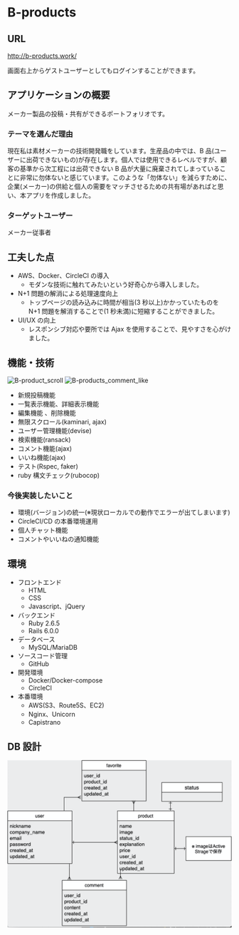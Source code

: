 # B-products

## URL

http://b-products.work/

画面右上からゲストユーザーとしてもログインすることができます。

## アプリケーションの概要

メーカー製品の投稿・共有ができるポートフォリオです。

### テーマを選んだ理由

現在私は素材メーカーの技術開発職をしています。生産品の中では、B 品(ユーザーに出荷できないもの)が存在します。個人では使用できるレベルですが、顧客の基準から次工程には出荷できない B 品が大量に廃棄されてしまっていることに非常に勿体ないと感じています。このような「勿体ない」を減らすために、企業(メーカー)の供給と個人の需要をマッチさせるための共有場があればと思い、本アプリを作成しました。

### ターゲットユーザー

メーカー従事者

## 工夫した点

- AWS、Docker、CircleCI の導入
  - モダンな技術に触れてみたいという好奇心から導入しました。
- N+1 問題の解消による処理速度向上
  - トップページの読み込みに時間が相当(3 秒以上)かかっていたものを N+1 問題を解消することで(1 秒未満)に短縮することができました。
- UI/UX の向上
  - レスポンシブ対応や要所では Ajax を使用することで、見やすさを心がけました。

## 機能・技術

![B-product_scroll](https://user-images.githubusercontent.com/74055138/108619758-4224de80-746a-11eb-8339-88d0047c12c5.gif)
![B-products_comment_like](https://user-images.githubusercontent.com/74055138/108619938-ae541200-746b-11eb-9c56-8e83a99bed59.gif)

- 新規投稿機能
- 一覧表示機能、詳細表示機能
- 編集機能 、削除機能
- 無限スクロール(kaminari, ajax)
- ユーザー管理機能(devise)
- 検索機能(ransack)
- コメント機能(ajax)
- いいね機能(ajax)
- テスト(Rspec, faker)
- ruby 構文チェック(rubocop)

### 今後実装したいこと

- 環境(バージョン)の統一(※現状ローカルでの動作でエラーが出てしまいます)
- CircleCI/CD の本番環境運用
- 個人チャット機能
- コメントやいいねの通知機能

## 環境

- フロントエンド
  - HTML
  - CSS
  - Javascript、jQuery
- バックエンド
  - Ruby 2.6.5
  - Rails 6.0.0
- データベース
  - MySQL/MariaDB
- ソースコード管理
  - GitHub
- 開発環境
  - Docker/Docker-compose
  - CircleCI
- 本番環境
  - AWS(S3、Route5S、EC2)
  - Nginx、Unicorn
  - Capistrano

## DB 設計

![](2021-02-21-16-12-17.png)
